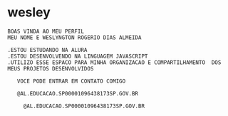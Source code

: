 # wesley

    BOAS VINDA AO MEU PERFIL 
    MEU NOME E WESLYNGTON ROGERIO DIAS ALMEIDA 

    .ESTOU ESTUDANDO NA ALURA
    .ESTOU DESENVOLVENDO NA LINGUAGEM JAVASCRIPT
    .UTILIZO ESSE ESPACO PARA MINHA ORGANIZACAO E COMPARTILHAMENTO  DOS MEUS PROJETOS DESENVOLVIDOS

       VOCE PODE ENTRAR EM CONTATO COMIGO

       @AL.EDUCACAO.SP00001096438173SP.GOV.BR

         @AL.EDUCACAO.SP00001096438173SP.GOV.BR
